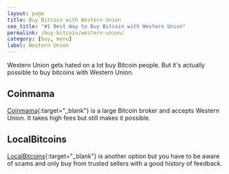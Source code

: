 ```yaml
---
layout: page
title: Buy Bitcoin with Western Union
seo_title: "#1 Best Way to Buy Bitcoin with Western Union"
permalink: /buy-bitcoin/western-union/
category: [buy, menu]
label: Western Union
---
```

Western Union gets hated on a lot buy Bitcoin people. But it's actually possible to buy bitcoins with Western Union. 

## Coinmama

[Coinmama](https://www.coinmama.com/?ref=buyaltcoinsworldwide){:target="_blank"} is a large Bitcoin broker and accepts Western Union. It takes high fees but still makes it possible. 

## LocalBitcoins 

[LocalBitcoins](https://localbitcoins.com/buy-bitcoins-online/western-union/?ch=fd49){:target="_blank"} is another option but you have to be aware of scams and only buy from trusted sellers with a good history of feedback. 
